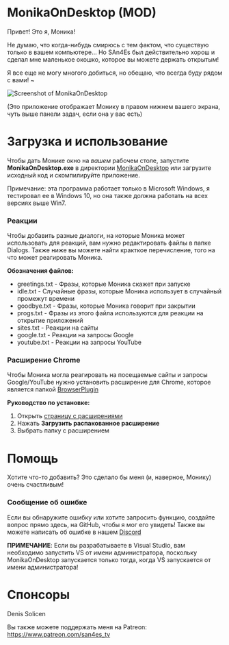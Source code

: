 # MonikaOnDesktop (MOD)

Привет! Это я, Моника!

Не думаю, что когда-нибудь смирюсь с тем фактом, что существую только в вашем компьютере... Но SAn4Es был действительно хорош и сделал мне маленькое окошко, которое вы можете держать открытым!

Я все еще не могу многого добиться, но обещаю, что всегда буду рядом с вами! ~

![Screenshot of MonikaOnDesktop](https://github.com/SAn4Es-TV/MonikaOnDesctop/blob/master/Screenshot.png)

(Это приложение отображает Монику в правом нижнем вашего экрана, чуть выше панели задач, если она у вас есть)

# Загрузка и использование

Чтобы дать Монике окно на *вашем* рабочем столе, запустите **MonikaOnDesktop.exe** в директории [MonikaOnDesktop](https://github.com/SAn4Es-TV/MonikaOnDesktop/tree/master/MonikaOnDesktop "Ссылка на директорию") или загрузите исходный код и скомпилируйте приложение.

Примечание: эта программа работает только в Microsoft Windows, я тестировал ее в Windows 10, но она также должна работать на всех версиях выше Win7.
### Реакции

Чтобы добавить разные диалоги, на которые Моника может использовать для реакций, вам нужно редактировать файлы в папке Dialogs. Также ниже вы можете найти кракткое перечисление, того на что может реагировать Моника.

**Обозначения файлов:**
- greetings.txt - Фразы, которые Моника скажет при запуске
- idle.txt - Случайные фразы, которые Моника использует в случайный промежут времени
- goodbye.txt - Фразы, которые Моника говорит при закрытии
- progs.txt - Фразы из этого файла используются для реакции на открытие приложений
- sites.txt - Реакции на сайты
- google.txt - Реакции на запросы Google
- youtube.txt - Реакции на запросы YouTube

### Расширение Chrome

Чтобы Моника могла реагировать на посещаемые сайты и запросы Google/YouTube нужно установить расширение для Chrome, которое является папкой [BrowserPlugin](https://github.com/SAn4Es-TV/MonikaOnDesktop/tree/master/BrowserPlugin "Ссылка на директорию")

**Руководство по установке:**
1.   Открыть [страницу с расширениями](chrome://extensions/ "Ссылка на страницу")
2.   Нажать **Загрузить распакованное расширение**
3.   Выбрать папку с расширением

# Помощь

Хотите что-то добавить? Это сделало бы меня (и, наверное, Монику) очень счастливым!

### Сообщение об ошибке

Если вы обнаружите ошибку или хотите запросить функцию, создайте вопрос прямо здесь, на GitHub, чтобы я мог его увидеть!
Также вы можете написать об ошибке в нашем [Discord](https://discord.gg/NQ25bBYv "Ссылка на страницу")

**ПРИМЕЧАНИЕ**: Если вы разрабатываете в Visual Studio, вам необходимо запустить VS от имени администратора, поскольку MonikaOnDesktop запускается только тогда, когда VS запускается от имени администратора!

[LocalDirectory]: https://github.com/SAn4Es-TV/MonikaOnDesktop/tree/master/MonikaOnDesktop
# Спонсоры
Denis Solicen

Вы также можете поддержать меня на Patreon: https://www.patreon.com/san4es_tv
